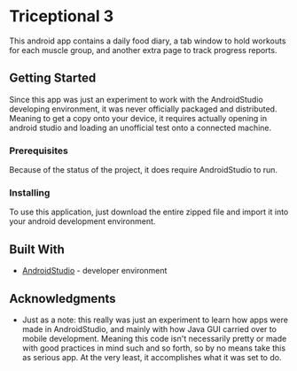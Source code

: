 # Triceptional 3

This android app contains a daily food diary, a tab window to hold workouts for each muscle group, and another extra page to track
progress reports. 

## Getting Started

Since this app was just an experiment to work with the AndroidStudio developing environment, it was never officially packaged and distributed. Meaning to get a copy onto your device, it requires actually opening in android studio and loading an unofficial test onto a connected machine. 

### Prerequisites

Because of the status of the project, it does require AndroidStudio to run. 

### Installing

To use this application, just download the entire zipped file and import it into your android development environment. 

## Built With

* [AndroidStudio](https://developer.android.com/studio/index.html) - developer environment 

## Acknowledgments

* Just as a note: this really was just an experiment to learn how apps were made in AndroidStudio, and mainly with how Java 
GUI carried over to mobile development. Meaning this code isn't necessarily pretty or made with good practices in mind such and so forth, 
so by no means take this as serious app. At the very least, it accomplishes what it was set to do. 
